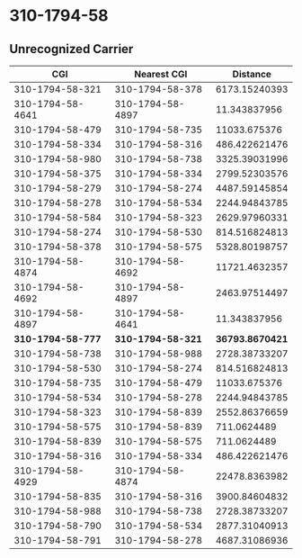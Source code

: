 # 310-1794-58
## Unrecognized Carrier


| CGI | Nearest CGI | Distance |
|-----|-------------|----------|
| 310-1794-58-321 | 310-1794-58-378 | 6173.15240393 |
| 310-1794-58-4641 | 310-1794-58-4897 | 11.343837956 |
| 310-1794-58-479 | 310-1794-58-735 | 11033.675376 |
| 310-1794-58-334 | 310-1794-58-316 | 486.422621476 |
| 310-1794-58-980 | 310-1794-58-738 | 3325.39031996 |
| 310-1794-58-375 | 310-1794-58-334 | 2799.52303576 |
| 310-1794-58-279 | 310-1794-58-274 | 4487.59145854 |
| 310-1794-58-278 | 310-1794-58-534 | 2244.94843785 |
| 310-1794-58-584 | 310-1794-58-323 | 2629.97960331 |
| 310-1794-58-274 | 310-1794-58-530 | 814.516824813 |
| 310-1794-58-378 | 310-1794-58-575 | 5328.80198757 |
| 310-1794-58-4874 | 310-1794-58-4692 | 11721.4632357 |
| 310-1794-58-4692 | 310-1794-58-4897 | 2463.97514497 |
| 310-1794-58-4897 | 310-1794-58-4641 | 11.343837956 |
| **310-1794-58-777** | **310-1794-58-321** | **36793.8670421** |
| 310-1794-58-738 | 310-1794-58-988 | 2728.38733207 |
| 310-1794-58-530 | 310-1794-58-274 | 814.516824813 |
| 310-1794-58-735 | 310-1794-58-479 | 11033.675376 |
| 310-1794-58-534 | 310-1794-58-278 | 2244.94843785 |
| 310-1794-58-323 | 310-1794-58-839 | 2552.86376659 |
| 310-1794-58-575 | 310-1794-58-839 | 711.0624489 |
| 310-1794-58-839 | 310-1794-58-575 | 711.0624489 |
| 310-1794-58-316 | 310-1794-58-334 | 486.422621476 |
| 310-1794-58-4929 | 310-1794-58-4874 | 22478.8363982 |
| 310-1794-58-835 | 310-1794-58-316 | 3900.84604832 |
| 310-1794-58-988 | 310-1794-58-738 | 2728.38733207 |
| 310-1794-58-790 | 310-1794-58-534 | 2877.31040913 |
| 310-1794-58-791 | 310-1794-58-278 | 4687.31086936 |
